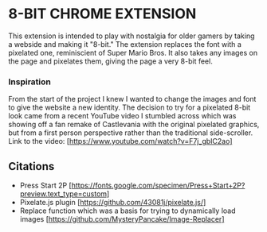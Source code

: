 # 8-BIT CHROME EXTENSION

This extension is intended to play with nostalgia for older gamers by taking a webside and making it "8-bit." The extension replaces the font with a pixelated one, reminiscient of Super Mario Bros. It also takes any images on the page and pixelates them, giving the page a very 8-bit feel.


### Inspiration
From the start of the project I knew I wanted to change the images and font to give the website a new identity. The decision to try for a pixelated 8-bit look came from a recent YouTube video I stumbled across which was showing off a fan remake of Castlevania with the original pixelated graphics, but from a first person perspective rather than the traditional side-scroller. Link to the video: [https://www.youtube.com/watch?v=F7j_gbIC2ao]


## Citations

* Press Start 2P [https://fonts.google.com/specimen/Press+Start+2P?preview.text_type=custom]
* Pixelate.js plugin [https://github.com/43081j/pixelate.js/]
* Replace function which was a basis for trying to dynamically load images [https://github.com/MysteryPancake/Image-Replacer]